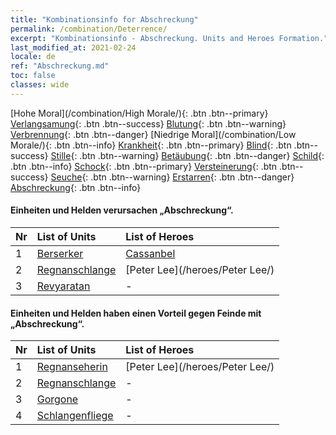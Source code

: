 ```yaml
---
title: "Kombinationsinfo for Abschreckung"
permalink: /combination/Deterrence/
excerpt: "Kombinationsinfo - Abschreckung. Units and Heroes Formation."
last_modified_at: 2021-02-24
locale: de
ref: "Abschreckung.md"
toc: false
classes: wide
---
```


  [Hohe Moral](/combination/High Morale/){: .btn .btn--primary} [Verlangsamung](/combination/Slow/){: .btn .btn--success} [Blutung](/combination/Bleeding/){: .btn .btn--warning} [Verbrennung](/combination/Burning/){: .btn .btn--danger} [Niedrige Moral](/combination/Low Morale/){: .btn .btn--info} [Krankheit](/combination/Disease/){: .btn .btn--primary} [Blind](/combination/Blind/){: .btn .btn--success} [Stille](/combination/Silence/){: .btn .btn--warning} [Betäubung](/combination/Stun/){: .btn .btn--danger} [Schild](/combination/Shield/){: .btn .btn--info} [Schock](/combination/Static/){: .btn .btn--primary} [Versteinerung](/combination/Petrify/){: .btn .btn--success} [Seuche](/combination/Plague/){: .btn .btn--warning} [Erstarren](/combination/Freeze/){: .btn .btn--danger} [Abschreckung](/combination/Deterrence/){: .btn .btn--info} 


#### Einheiten und Helden verursachen „Abschreckung“.

  | Nr |  List of Units  | List of Heroes | 
  |:---|:----------------|:---------------| 
  | 1 | [Berserker](/units/Berserker/) | [Cassanbel](/heroes/Cassanbel/) |
  | 2 | [Regnanschlange](/units/Regnanschlange/) | [Peter Lee](/heroes/Peter Lee/) |
  | 3 | [Revyaratan](/units/Revyaratan/) | - |


#### Einheiten und Helden haben einen Vorteil gegen Feinde mit „Abschreckung“.

  | Nr |  List of Units  | List of Heroes | 
  |:---|:----------------|:---------------| 
  | 1 | [Regnanseherin](/units/Regnanseherin/) | [Peter Lee](/heroes/Peter Lee/) |
  | 2 | [Regnanschlange](/units/Regnanschlange/) | - |
  | 3 | [Gorgone](/units/Gorgone/) | - |
  | 4 | [Schlangenfliege](/units/Schlangenfliege/) | - |
